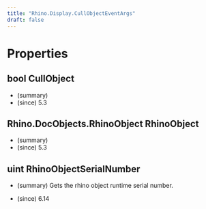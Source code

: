 ```yaml
---
title: "Rhino.Display.CullObjectEventArgs"
draft: false
---
```


# Properties
## bool CullObject
- (summary) 
- (since) 5.3
## Rhino.DocObjects.RhinoObject RhinoObject
- (summary) 
- (since) 5.3
## uint RhinoObjectSerialNumber
- (summary) 
     Gets the rhino object runtime serial number.
     
- (since) 6.14
